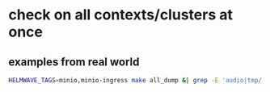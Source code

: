 # check on all contexts/clusters at once

## examples from real world

```sh
HELMWAVE_TAGS=minio,minio-ingress make all_dump &| grep -E 'audio|tmp/|changed:|FATAL|WARNING'
```
